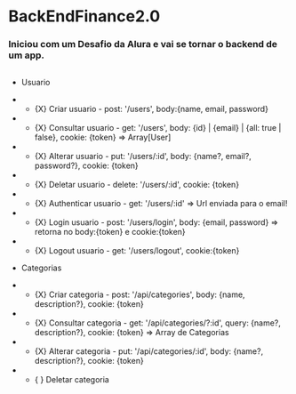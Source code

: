 # BackEndFinance2.0
### Iniciou com um Desafio da Alura e vai se tornar o backend de um app.
##

 - Usuario
 - - {X} Criar usuario - post: '/users', body:{name, email, password}
 - - {X} Consultar usuario - get: '/users', body: {id} | {email} | {all: true | false}, cookie: {token} => Array[User]
 - - {X} Alterar usuario - put: '/users/:id', body: {name?, email?, password?}, cookie: {token}
 - - {X} Deletar usuario - delete: '/users/:id', cookie: {token}
 - - {X} Authenticar usuario - get: '/users/:id' => Url enviada para o email!
 - - {X} Login usuario - post: '/users/login', body: {email, password} => retorna no body:{token} e cookie:{token}
 - - {X} Logout usuario - get: '/users/logout', cookie:{token}

 - Categorias
 - - {X} Criar categoria - post: '/api/categories', body: {name, description?}, cookie: {token}
 - - {X} Consultar categoria - get: '/api/categories/?:id', query: {name?, description?}, cookie: {token} => Array de Categorias
 - - {X} Alterar categoria - put: '/api/categories/:id', body: {name?, description?}, cookie: {token}
 - - { } Deletar categoria
